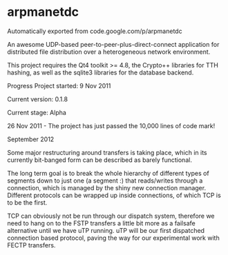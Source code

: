 # arpmanetdc
Automatically exported from code.google.com/p/arpmanetdc

An awesome UDP-based peer-to-peer-plus-direct-connect application for distributed file distribution over a heterogeneous network environment.

This project requires the Qt4 toolkit >= 4.8, the Crypto++ libraries for TTH hashing, as well as the sqlite3 libraries for the database backend.

Progress
Project started: 9 Nov 2011

Current version: 0.1.8

Current stage: Alpha

26 Nov 2011 - The project has just passed the 10,000 lines of code mark!

September 2012

Some major restructuring around transfers is taking place, which in its currently bit-banged form can be described as barely functional.

The long term goal is to break the whole hierarchy of different types of segments down to just one (a segment :) that reads/writes through a connection, which is managed by the shiny new connection manager. Different protocols can be wrapped up inside connections, of which TCP is to be the first.

TCP can obviously not be run through our dispatch system, therefore we need to hang on to the FSTP transfers a little bit more as a failsafe alternative until we have uTP running. uTP will be our first dispatched connection based protocol, paving the way for our experimental work with FECTP transfers.
